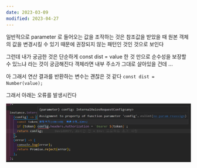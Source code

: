 ```yaml
---
date: 2023-03-09
modified: 2023-04-27
---
```


일반적으로 parameter 로 들어오는 값을 조작하는 것은
참조값을 받았을 때 원본 객체의 값을 변경시킬 수 있기 때문에
권장되지 않는 패턴인 것인 것으로 보인다

그런데 내가 궁금한 것은 단순하게
const dist = value 한 것 만으로 순수성을 보장할 수 있느냐 라는 것이 궁금해진다
객체라면 내부 주소가 그대로 살아있을 건데 ...

아 그래서 연산 결과를 반환하는 변수는 괜찮은 것 같다
`const dist = Number(value);`

그래서 아래는 오류를 발생시킨다

![](file/Error-no-param-reassign.png)

